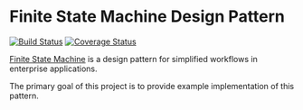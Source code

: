 # Finite State Machine Design Pattern

[![Build Status](https://travis-ci.org/mkuthan/design-fsm.png)](https://travis-ci.org/mkuthan/design-fsm) [![Coverage Status](https://coveralls.io/repos/mkuthan/design-fsm/badge.png)](https://coveralls.io/r/mkuthan/design-fsm)

[Finite State Machine](http://en.wikipedia.org/wiki/Finite-state_machine) is a design pattern for simplified workflows in enterprise applications.

The primary goal of this project is to provide example implementation of this pattern.
